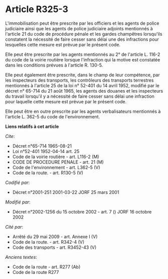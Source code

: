 # Article R325-3

L'immobilisation peut être prescrite par les officiers et les agents de police judiciaire ainsi que les agents de police
judiciaire adjoints mentionnés à l'article 21 du code de procédure pénale et les gardes champêtres lorsqu'ils constatent la
nécessité de faire cesser sans délai une des infractions pour lesquelles cette mesure est prévue par le présent code.

Elle peut être prescrite par les agents mentionnés au 2° de l'article L. 116-2 du code de la voirie routière lorsque
l'infraction qui la motive est constatée dans les conditions prévues à l'article R. 130-5.

Elle peut également être prescrite, dans le champ de leur compétence, par les inspecteurs des transports, les contrôleurs des
transports terrestres mentionnés à l'article 25 de la loi n° 52-401 du 14 avril 1952, modifié par le décret n° 65-714 du 21
août 1965, les agents des douanes et les inspecteurs du travail lorsqu'il y a nécessité de faire cesser sans délai une
infraction pour laquelle cette mesure est prévue par le présent code.

Elle peut être en outre prescrite par les agents verbalisateurs mentionnés à l'article L. 362-5 du code de l'environnement.

**Liens relatifs à cet article**

_Cite_:

  - Décret n°65-714 1965-08-21
  - Loi n°52-401 1952-04-14 art. 25
  - Code de la voirie routière - art. L116-2 (M)
  - CODE DE PROCEDURE PENALE - art. 21 (M)
  - Code de l'environnement - art. L362-5 (V)
  - Code de la route. - art. R130-5 (V)

_Codifié par_:

  - Décret n°2001-251 2001-03-22 JORF 25 mars 2001

_Modifié par_:

  - Décret n°2002-1256 du 15 octobre 2002 - art. 7 () JORF 16 octobre 2002

_Cité par_:

  - Arrêté du 29 mai 2009 - art. Annexe I (V)
  - Code de la route. - art. R342-4 (V)
  - Code des transports - art. R3452-43 (V)

_Anciens textes_:

  - Code de la route - art. R277 (Ab)
  - Code de la route R277
